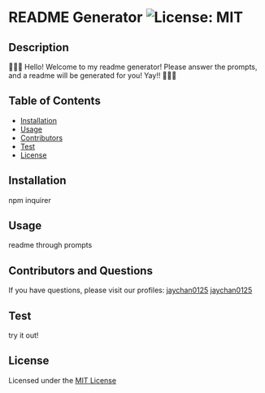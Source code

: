 
# README Generator ![License: MIT](https://img.shields.io/badge/License-MIT-yellow.svg)

## Description 
🦝🦝🦝 Hello! Welcome to my readme generator! Please answer the prompts, and a readme will be generated for you! Yay!! 🦝🦝🦝

## Table of Contents 
- [Installation](#installation)
- [Usage](#usage)
- [Contributors](#contributors-and-questions)
- [Test](#test)
- [License](#license)

## Installation
npm inquirer

## Usage
readme through prompts

## Contributors and Questions
  If you have questions, please visit our profiles:
  [jaychan0125](https://github.com/jaychan0125)
  [jaychan0125](https://github.com/jaychan0125)

## Test
try it out!

## License
  Licensed under the [MIT License](https://opensource.org/licenses/MIT)

